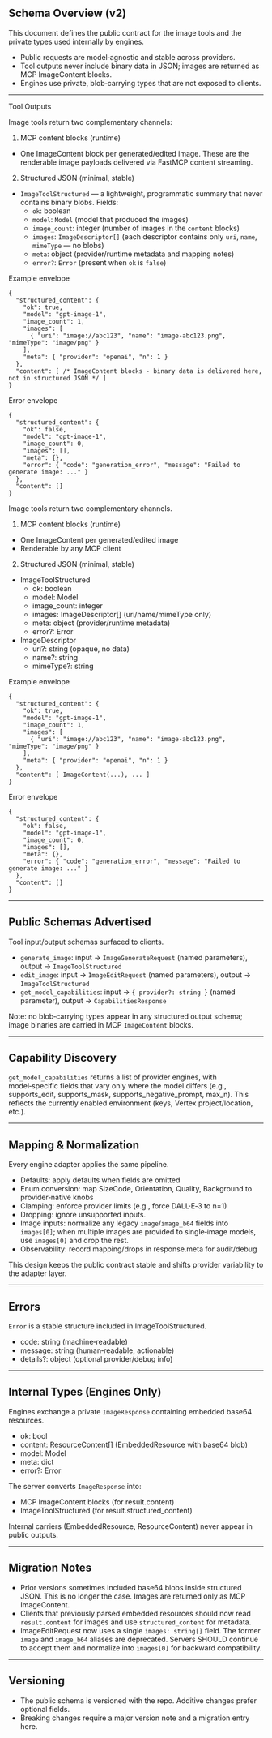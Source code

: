 ## Schema Overview (v2)

This document defines the public contract for the image tools and the private types used internally by engines.

- Public requests are model‑agnostic and stable across providers.
- Tool outputs never include binary data in JSON; images are returned as MCP ImageContent blocks.
- Engines use private, blob‑carrying types that are not exposed to clients.

______________________________________________________________________

Tool Outputs

Image tools return two complementary channels:

1. MCP content blocks (runtime)

- One ImageContent block per generated/edited image. These are the renderable image payloads delivered via FastMCP content streaming.

2. Structured JSON (minimal, stable)

- `ImageToolStructured` — a lightweight, programmatic summary that never contains binary blobs. Fields:
  - `ok`: boolean
  - `model`: `Model` (model that produced the images)
  - `image_count`: integer (number of images in the `content` blocks)
  - `images`: `ImageDescriptor[]` (each descriptor contains only `uri`, `name`, `mimeType` — no blobs)
  - `meta`: object (provider/runtime metadata and mapping notes)
  - `error?`: `Error` (present when `ok` is `false`)

Example envelope

```
{
  "structured_content": {
    "ok": true,
    "model": "gpt-image-1",
    "image_count": 1,
    "images": [
      { "uri": "image://abc123", "name": "image-abc123.png", "mimeType": "image/png" }
    ],
    "meta": { "provider": "openai", "n": 1 }
  },
  "content": [ /* ImageContent blocks - binary data is delivered here, not in structured JSON */ ]
}
```

Error envelope

```
{
  "structured_content": {
    "ok": false,
    "model": "gpt-image-1",
    "image_count": 0,
    "images": [],
    "meta": {},
    "error": { "code": "generation_error", "message": "Failed to generate image: ..." }
  },
  "content": []
}
```

Image tools return two complementary channels.

1. MCP content blocks (runtime)

- One ImageContent per generated/edited image
- Renderable by any MCP client

2. Structured JSON (minimal, stable)

- ImageToolStructured
  - ok: boolean
  - model: Model
  - image_count: integer
  - images: ImageDescriptor[] (uri/name/mimeType only)
  - meta: object (provider/runtime metadata)
  - error?: Error
- ImageDescriptor
  - uri?: string (opaque, no data)
  - name?: string
  - mimeType?: string

Example envelope

```
{
  "structured_content": {
    "ok": true,
    "model": "gpt-image-1",
    "image_count": 1,
    "images": [
      { "uri": "image://abc123", "name": "image-abc123.png", "mimeType": "image/png" }
    ],
    "meta": { "provider": "openai", "n": 1 }
  },
  "content": [ ImageContent(...), ... ]
}
```

Error envelope

```
{
  "structured_content": {
    "ok": false,
    "model": "gpt-image-1",
    "image_count": 0,
    "images": [],
    "meta": {},
    "error": { "code": "generation_error", "message": "Failed to generate image: ..." }
  },
  "content": []
}
```

______________________________________________________________________

## Public Schemas Advertised

Tool input/output schemas surfaced to clients.

- `generate_image`: input → `ImageGenerateRequest` (named parameters), output → `ImageToolStructured`
- `edit_image`: input → `ImageEditRequest` (named parameters), output → `ImageToolStructured`
- `get_model_capabilities`: input → `{ provider?: string }` (named parameter), output → `CapabilitiesResponse`

Note: no blob‑carrying types appear in any structured output schema; image binaries are carried in MCP `ImageContent` blocks.

______________________________________________________________________

## Capability Discovery

`get_model_capabilities` returns a list of provider engines, with model‑specific fields that vary only where the model differs (e.g., supports_edit, supports_mask, supports_negative_prompt, max_n). This reflects the currently enabled environment (keys, Vertex project/location, etc.).

______________________________________________________________________

## Mapping & Normalization

Every engine adapter applies the same pipeline.

- Defaults: apply defaults when fields are omitted
- Enum conversion: map SizeCode, Orientation, Quality, Background to provider‑native knobs
- Clamping: enforce provider limits (e.g., force DALL·E‑3 to n=1)
- Dropping: ignore unsupported inputs.
- Image inputs: normalize any legacy `image`/`image_b64` fields into `images[0]`; when multiple images are provided to single‑image models, use `images[0]` and drop the rest.
- Observability: record mapping/drops in response.meta for audit/debug

This design keeps the public contract stable and shifts provider variability to the adapter layer.

______________________________________________________________________

## Errors

`Error` is a stable structure included in ImageToolStructured.

- code: string (machine‑readable)
- message: string (human‑readable, actionable)
- details?: object (optional provider/debug info)

______________________________________________________________________

## Internal Types (Engines Only)

Engines exchange a private `ImageResponse` containing embedded base64 resources.

- ok: bool
- content: ResourceContent[] (EmbeddedResource with base64 blob)
- model: Model
- meta: dict
- error?: Error

The server converts `ImageResponse` into:

- MCP ImageContent blocks (for result.content)
- ImageToolStructured (for result.structured_content)

Internal carriers (EmbeddedResource, ResourceContent) never appear in public outputs.

______________________________________________________________________

## Migration Notes

- Prior versions sometimes included base64 blobs inside structured JSON. This is no longer the case. Images are returned only as MCP ImageContent.
- Clients that previously parsed embedded resources should now read `result.content` for images and use `structured_content` for metadata.
- ImageEditRequest now uses a single `images: string[]` field. The former `image` and `image_b64` aliases are deprecated. Servers SHOULD continue to accept them and normalize into `images[0]` for backward compatibility.

______________________________________________________________________

## Versioning

- The public schema is versioned with the repo. Additive changes prefer optional fields.
- Breaking changes require a major version note and a migration entry here.

